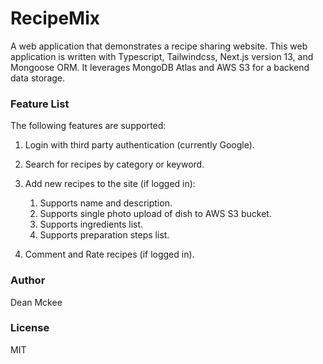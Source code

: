 # RecipeMix
A web application that demonstrates a recipe sharing website.
This web application is written with Typescript, Tailwindcss, Next.js version 13, and Mongoose ORM. It leverages MongoDB Atlas and AWS S3 for a backend data storage.

### Feature List
The following features are supported:

1. Login with third party authentication (currently Google).
2. Search for recipes by category or keyword.
3. Add new recipes to the site (if logged in):

   1. Supports name and description.  
   2. Supports single photo upload of dish to AWS S3 bucket.  
   3. Supports ingredients list.  
   4. Supports preparation steps list.  

4. Comment and Rate recipes (if logged in).

### Author
Dean Mckee

### License
MIT
